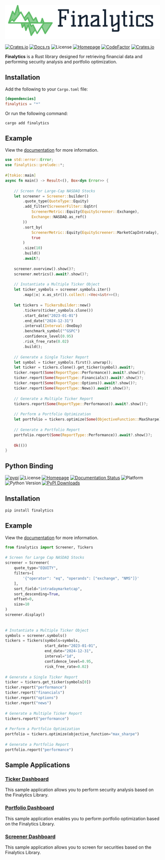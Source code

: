 ![Finalytics](https://github.com/Nnamdi-sys/finalytics/raw/main/logo-color.png)

[![Crates.io](https://img.shields.io/crates/v/finalytics)](https://crates.io/crates/finalytics)
[![Docs.rs](https://docs.rs/finalytics/badge.svg)](https://docs.rs/finalytics/)
![License](https://img.shields.io/crates/l/finalytics)
[![Homepage](https://img.shields.io/badge/homepage-finalytics.rs-blue)](https://finalytics.rs/)
[![CodeFactor](https://www.codefactor.io/repository/github/nnamdi-sys/finalytics/badge)](https://www.codefactor.io/repository/github/nnamdi-sys/finalytics)
[![Crates.io](https://img.shields.io/crates/d/finalytics)](https://crates.io/crates/finalytics)


**Finalytics** is a Rust library designed for retrieving financial data and performing security analysis and portfolio optimization.

## Installation

Add the following to your `Cargo.toml` file:

```toml
[dependencies]
finalytics = "*"
```

Or run the following command:

```bash
cargo add finalytics
```

## Example

View the [documentation](https://docs.rs/finalytics/) for more information.

```rust
use std::error::Error;
use finalytics::prelude::*;

#[tokio::main]
async fn main() -> Result<(), Box<dyn Error>> {

    // Screen for Large-Cap NASDAQ Stocks
    let screener = Screener::builder()
        .quote_type(QuoteType::Equity)
        .add_filter(ScreenerFilter::EqStr(
            ScreenerMetric::Equity(EquityScreener::Exchange),
            Exchange::NASDAQ.as_ref()
        ))
        .sort_by(
            ScreenerMetric::Equity(EquityScreener::MarketCapIntraday),
            true
        )
        .size(10)
        .build()
        .await?;

    screener.overview().show()?;
    screener.metrics().await?.show()?;

    // Instantiate a Multiple Ticker Object
    let ticker_symbols = screener.symbols.iter()
        .map(|x| x.as_str()).collect::<Vec<&str>>();

    let tickers = TickersBuilder::new()
        .tickers(ticker_symbols.clone())
        .start_date("2023-01-01")
        .end_date("2024-12-31")
        .interval(Interval::OneDay)
        .benchmark_symbol("^GSPC")
        .confidence_level(0.95)
        .risk_free_rate(0.02)
        .build();

    // Generate a Single Ticker Report
    let symbol = ticker_symbols.first().unwrap();
    let ticker = tickers.clone().get_ticker(symbol).await?;
    ticker.report(Some(ReportType::Performance)).await?.show()?;
    ticker.report(Some(ReportType::Financials)).await?.show()?;
    ticker.report(Some(ReportType::Options)).await?.show()?;
    ticker.report(Some(ReportType::News)).await?.show()?;

    // Generate a Multiple Ticker Report
    tickers.report(Some(ReportType::Performance)).await?.show()?;

    // Perform a Portfolio Optimization
    let portfolio = tickers.optimize(Some(ObjectiveFunction::MaxSharpe), None).await?;

    // Generate a Portfolio Report
    portfolio.report(Some(ReportType::Performance)).await?.show()?;

    Ok(())
}
```


## Python Binding

[![pypi](https://img.shields.io/pypi/v/finalytics)](https://pypi.org/project/finalytics/)
![License](https://img.shields.io/crates/l/finalytics)
[![Homepage](https://img.shields.io/badge/homepage-finalytics.rs-blue)](https://finalytics.rs/)
[![Documentation Status](https://img.shields.io/badge/docs-quarto-blue)](https://nnamdi.quarto.pub/finalytics/)
![Platform](https://img.shields.io/badge/Platform-Windows%20%7C%20Linux%20%7C%20MacOS-brightgreen)
![Python Version](https://img.shields.io/badge/Python-3.9%20%7C%203.10%20%7C%203.11%20%7C%203.12%20%7C%203.13-blue)
[![PyPI Downloads](https://static.pepy.tech/badge/finalytics)](https://pepy.tech/projects/finalytics)


## Installation

```bash
pip install finalytics
```

## Example

View the [documentation](https://nnamdi.quarto.pub/finalytics/) for more information.

```python
from finalytics import Screener, Tickers

# Screen for Large Cap NASDAQ Stocks
screener = Screener(
    quote_type="EQUITY",
    filters=[
        '{"operator": "eq", "operands": ["exchange", "NMS"]}'
    ],
    sort_field="intradaymarketcap",
    sort_descending=True,
    offset=0,
    size=10
)
screener.display()


# Instantiate a Multiple Ticker Object
symbols = screener.symbols()
tickers = Tickers(symbols=symbols,
                  start_date="2023-01-01",
                  end_date="2024-12-31",
                  interval="1d",
                  confidence_level=0.95,
                  risk_free_rate=0.02)

# Generate a Single Ticker Report
ticker = tickers.get_ticker(symbols[0])
ticker.report("performance")
ticker.report("financials")
ticker.report("options")
ticker.report("news")

# Generate a Multiple Ticker Report
tickers.report("performance")

# Perform a Portfolio Optimization
portfolio = tickers.optimize(objective_function="max_sharpe")

# Generate a Portfolio Report
portfolio.report("performance")
```


## Sample Applications

<h3><a href="https://finalytics.rs/ticker">Ticker Dashboard</a></h3>

This sample application allows you to perform security analysis based on the Finalytics Library.

<h3><a href="https://finalytics.rs/portfolio">Portfolio Dashboard</a></h3>

This sample application enables you to perform portfolio optimization based on the Finalytics Library.

<h3><a href="https://finalytics.rs/screener">Screener Dashboard</a></h3>

This sample application allows you to screen for securities based on the Finalytics Library.


